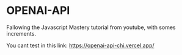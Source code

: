 # OPENAI-API
Fallowing the Javascript Mastery tutorial from youtube, with somes increments.

You cant test in this link: https://openai-api-chi.vercel.app/
